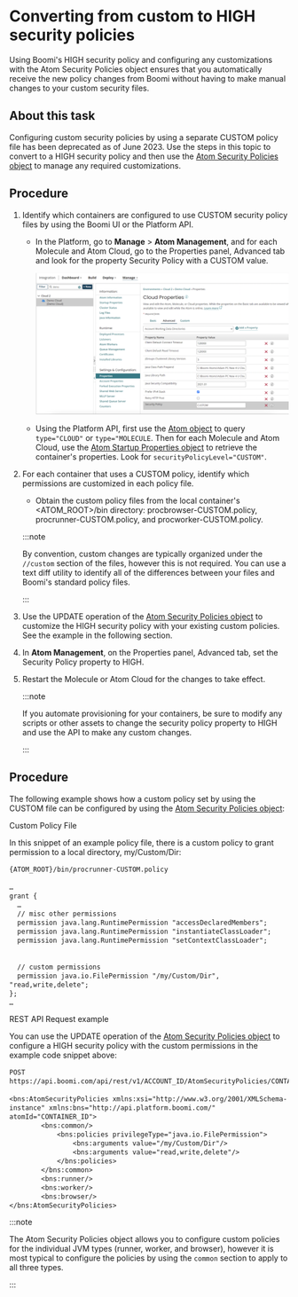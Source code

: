 # Converting from custom to HIGH security policies 

<head>
  <meta name="guidename" content="Integration"/>
  <meta name="context" content="GUID-6e30adbc-c806-497b-9e86-47b9487aa567"/>
</head>


Using Boomi's HIGH security policy and configuring any customizations with the Atom Security Policies object ensures that you automatically receive the new policy changes from Boomi without having to make manual changes to your custom security files.

## About this task

Configuring custom security policies by using a separate CUSTOM policy file has been deprecated as of June 2023. Use the steps in this topic to convert to a HIGH security policy and then use the [Atom Security Policies object](https://developer.boomi.com/api/platformapi#tag/AtomSecurityPolicies) to manage any required customizations.

## Procedure

1.  Identify which containers are configured to use CUSTOM security policy files by using the Boomi UI or the Platform API.

    -   In the Platform, go to **Manage** \> **Atom Management**, and for each Molecule and Atom Cloud, go to the Properties panel, Advanced tab and look for the property Security Policy with a CUSTOM value.

        ![The Atom Management Properties panel, Advanced tab showing the Security Policy property set to CUSTOM.](../Images/img-int-Properties_panel_custom_security_policy_3129f610-3743-4700-a6ce-79adfd675b06.png)

    -   Using the Platform API, first use the [Atom object](https://developer.boomi.com/api/platformapi#tag/Atom) to query `type="CLOUD"` or `type="MOLECULE`. Then for each Molecule and Atom Cloud, use the [Atom Startup Properties object](https://developer.boomi.com/api/platformapi#tag/AtomStartupProperties) to retrieve the container's properties. Look for `securityPolicyLevel="CUSTOM"`.
2.  For each container that uses a CUSTOM policy, identify which permissions are customized in each policy file.

    -   Obtain the custom policy files from the local container's \<ATOM\_ROOT\>/bin directory: procbrowser-CUSTOM.policy, procrunner-CUSTOM.policy, and procworker-CUSTOM.policy.
    
    :::note
    
    By convention, custom changes are typically organized under the `//custom` section of the files, however this is not required. You can use a text diff utility to identify all of the differences between your files and Boomi's standard policy files.

    :::

3.  Use the UPDATE operation of the [Atom Security Policies object](https://developer.boomi.com/api/platformapi#tag/AtomSecurityPolicies) to customize the HIGH security policy with your existing custom policies. See the example in the following section.

4.  In **Atom Management**, on the Properties panel, Advanced tab, set the Security Policy property to HIGH.

5.  Restart the Molecule or Atom Cloud for the changes to take effect.

    :::note
    
    If you automate provisioning for your containers, be sure to modify any scripts or other assets to change the security policy property to HIGH and use the API to make any custom changes.

    :::

## Procedure

The following example shows how a custom policy set by using the CUSTOM file can be configured by using the [Atom Security Policies object](https://developer.boomi.com/api/platformapi#tag/AtomSecurityPolicies):

Custom Policy File

In this snippet of an example policy file, there is a custom policy to grant permission to a local directory, my/Custom/Dir:

``` {#codeblock_gtl_ysw_rxb}
{ATOM_ROOT}/bin/procrunner-CUSTOM.policy

…
grant {
  …
  // misc other permissions
  permission java.lang.RuntimePermission "accessDeclaredMembers";
  permission java.lang.RuntimePermission "instantiateClassLoader";
  permission java.lang.RuntimePermission "setContextClassLoader";
 

  // custom permissions
  permission java.io.FilePermission "/my/Custom/Dir", "read,write,delete";
};
…

```

REST API Request example

You can use the UPDATE operation of the [Atom Security Policies object](https://developer.boomi.com/api/platformapi#tag/AtomSecurityPolicies) to configure a HIGH security policy with the custom permissions in the example code snippet above:

``` {#codeblock_zx4_htw_rxb}
POST https://api.boomi.com/api/rest/v1/ACCOUNT_ID/AtomSecurityPolicies/CONTAINER_ID

<bns:AtomSecurityPolicies xmlns:xsi="http://www.w3.org/2001/XMLSchema-instance" xmlns:bns="http://api.platform.boomi.com/" atomId="CONTAINER_ID">
        <bns:common/>
            <bns:policies privilegeType="java.io.FilePermission">
                <bns:arguments value="/my/Custom/Dir"/>
                <bns:arguments value="read,write,delete"/>
            </bns:policies>
        </bns:common>
        <bns:runner/>
        <bns:worker/>
        <bns:browser/>
</bns:AtomSecurityPolicies>

```

:::note

The Atom Security Policies object allows you to configure custom policies for the individual JVM types \(runner, worker, and browser\), however it is most typical to configure the policies by using the `common` section to apply to all three types.

:::
